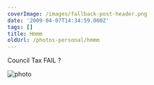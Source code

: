 ```yaml
---
coverImage: /images/fallback-post-header.png
date: '2009-04-07T14:34:59.000Z'
tags: []
title: Hmmm
oldUrl: /photos-personal/hmmm
---
```


Council Tax FAIL ?

<!-- more -->

![photo](/wp-content/uploads/2009/04/photo.jpg "photo")
